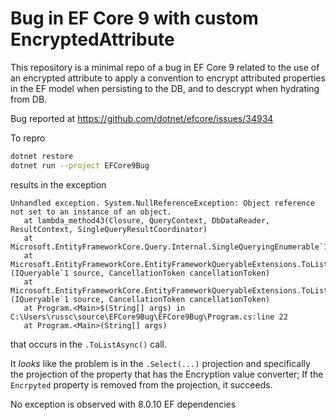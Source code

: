 # Bug in EF Core 9 with custom EncryptedAttribute

This repository is a minimal repo of a bug in EF Core 9 related to the use of an encrypted attribute to apply a convention to encrypt
attributed properties in the EF model when persisting to the DB, and to descrypt when hydrating from DB.

Bug reported at https://github.com/dotnet/efcore/issues/34934

To repro

```sh
dotnet restore
dotnet run --project EFCore9Bug
```

results in the exception

```
Unhandled exception. System.NullReferenceException: Object reference not set to an instance of an object.
   at lambda_method43(Closure, QueryContext, DbDataReader, ResultContext, SingleQueryResultCoordinator)
   at Microsoft.EntityFrameworkCore.Query.Internal.SingleQueryingEnumerable`1.AsyncEnumerator.MoveNextAsync()
   at Microsoft.EntityFrameworkCore.EntityFrameworkQueryableExtensions.ToListAsync[TSource](IQueryable`1 source, CancellationToken cancellationToken)
   at Microsoft.EntityFrameworkCore.EntityFrameworkQueryableExtensions.ToListAsync[TSource](IQueryable`1 source, CancellationToken cancellationToken)
   at Program.<Main>$(String[] args) in C:\Users\russc\source\EFCore9Bug\EFCore9Bug\Program.cs:line 22
   at Program.<Main>(String[] args)
```

that occurs in the `.ToListAsync()` call.

It _looks_ like the problem is in the `.Select(...)` projection and specifically the projection of the property that has the Encryption value converter;
If the `Encrpyted` property is removed from the projection, it succeeds.

No exception is observed with 8.0.10 EF dependencies
